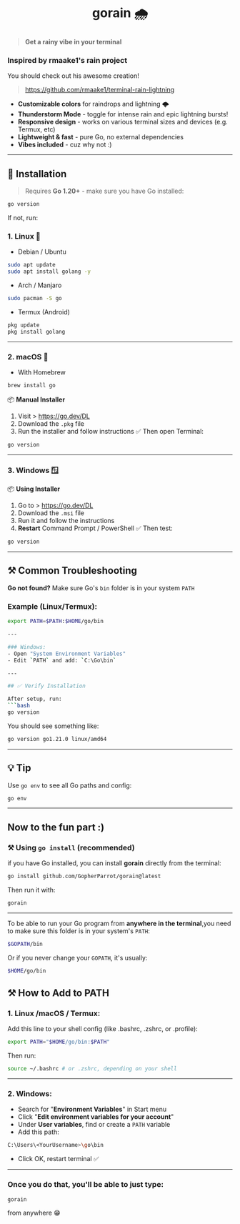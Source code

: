 # <p align="center">gorain 🌧️</p>
> **Get a rainy vibe in your terminal**

### Inspired by rmaake1's rain project

You should check out his awesome creation!
> https://github.com/rmaake1/terminal-rain-lightning

- **Customizable colors** for raindrops and lightning 🌩️ 
- **Thunderstorm Mode** - toggle for intense rain and epic lightning bursts!
- **Responsive design** - works on various terminal sizes and devices (e.g. Termux, etc)
- **Lightweight & fast** - pure Go, no external dependencies
- **Vibes included** - cuz why not :)

---

## 🚀 Installation
> Requires **Go 1.20+** - make sure you have Go installed:
```bash
go version
```
If not, run:

### 1. Linux 🐧
- Debian / Ubuntu
 ```bash
 sudo apt update
 sudo apt install golang -y
 ```
- Arch / Manjaro
 ```bash
 sudo pacman -S go
 ```
- Termux (Android)
 ```bash
 pkg update
 pkg install golang
 ```

---

### 2. macOS 🍎 
- With Homebrew
 ```bash
 brew install go
 ```
📦 **Manual Installer**
1. Visit > https://go.dev/DL
2. Download the `.pkg` file
3. Run the installer and follow instructions
✅ Then open Terminal:
 ```bash
 go version
 ```

---

### 3. Windows 🪟
📦 **Using Installer**
1. Go to > https://go.dev/DL
2. Download the `.msi` file
3. Run it and follow the instructions
4. **Restart** Command Prompt / PowerShell
✅ Then test:
 ```bash
 go version
 ```

---

## ⚒️ Common Troubleshooting
**Go not found?**
Make sure Go's `bin` folder is in your system `PATH`
### Example (Linux/Termux):
 ```bash
 export PATH=$PATH:$HOME/go/bin

---

### Windows:
- Open "System Environment Variables"
- Edit `PATH` and add: `C:\Go\bin`

---

## ✅ Verify Installation

After setup, run:
 ```bash
 go version
 ```
You should see something like:
 ```bash
 go version go1.21.0 linux/amd64
 ```

---

## 💡 Tip
Use `go env` to see all Go paths and config:
 ```bash
 go env
 ```
---

## Now to the fun part :)

### ⚒️ Using `go install` (recommended)
if you have Go installed, you can install **gorain** directly from the terminal:
 ```bash
 go install github.com/GopherParrot/gorain@latest
 ```
Then run it with:
 ```bash
 gorain
 ```

---

To be able to run your Go program from **anywhere in the terminal**,you need to make sure this folder is in your system's `PATH`:
 ```bash
 $GOPATH/bin
 ```
Or if you never change your `GOPATH`, it's usually:
 ```bash
 $HOME/go/bin
 ```

## ⚒️ How to Add to PATH
### 1. Linux /macOS / Termux:
Add this line to your shell config (like .bashrc, .zshrc, or .profile):
 ```bash
 export PATH="$HOME/go/bin:$PATH"
 ```
Then run:
 ```bash
 source ~/.bashrc # or .zshrc, depending on your shell
 ```

---

### 2. Windows:
- Search for "**Environment Variables**" in Start menu
- Click "**Edit environment variables for your account**"
- Under **User variables**, find or create a `PATH` variable
- Add this path:
 ```bash
 C:\Users\<YourUsername>\go\bin
 ```
- Click OK, restart terminal ✅

---
### Once you do that, you'll be able to just type:
 ```bash
 gorain
 ```
from anywhere 😁